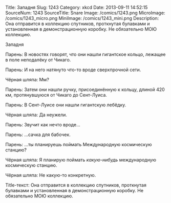 Title: Западня 
Slug: 1243 
Category: xkcd 
Date: 2013-09-11 14:52:15 
SourceNum: 1243 
SourceTitle: Snare 
Image: /comics/1243.png 
MicroImage: /comics/1243_micro.png 
MiniImage: /comics/1243_mini.png 
Description: Она отправится в коллекцию спутников, проткнутая булавками и установленная в демонстрационную коробку. Не обязательно МОЮ коллекцию. 

Западня

Парень: В новостях говорят, что они нашли гигантское кольцо, лежащее в поле неподалёку от Чикаго.

Парень: И на него натянуто что-то вроде сверхпрочной сети.

Чёрная шляпа: Мм?

Парень: Затем они нашли ручку, присоединённую к кольцу, длиной 420 км, протянувшуюся от Чикаго до Сент-Луиса.

Парень: В Сент-Луисе они нашли гигантскую лебёдку.

Чёрная шляпа: Да неужели.

Парень: Звучит как нечто вроде…

Парень: …сачка для бабочек.

Парень: …ты планируешь поймать Международную космическую станцию?

Чёрная шляпа: Я планирую поймать *какую-нибудь* международную космическую станцию.

Чёрная шляпа: Не какую-то конкретную.

Title-текст: Она отправится в коллекцию спутников, проткнутая булавками и установленная в демонстрационную коробку. Не обязательно МОЮ коллекцию.